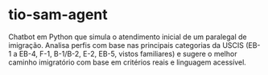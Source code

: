 # tio-sam-agent
Chatbot em Python que simula o atendimento inicial de um paralegal de imigração. Analisa perfis com base nas principais categorias da USCIS (EB-1 a EB-4, F-1, B-1/B-2, E-2, EB-5, vistos familiares) e sugere o melhor caminho imigratório com base em critérios reais e linguagem acessível.
